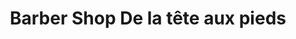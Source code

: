 ---
title: "Barber Shop De la tête aux pieds"
url: /toulouse/barber-shop-de-la-tete-aux-pieds/
shop: Friseur
---